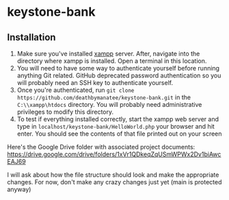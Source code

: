 # keystone-bank

## Installation 

1. Make sure you've installed [xampp](https://www.apachefriends.org/) server. 
After, navigate into the directory where xampp is installed. Open a terminal in this location. 
2. You will need to have some way to authenticate yourself before running anything Git related. GitHub deprecated password authentication
so you will probably need an SSH key to authenticate yourself. 
3. Once you're authenticated, run `git clone https://github.com/deathbymanatee/keystone-bank.git` in the `C:\\xampp\htdocs` directory. You will probably need 
administrative privileges to modify this directory. 
4. To test if everything installed correctly, start the xampp web server and type in `localhost/keystone-bank/HelloWorld.php` your browser and hit enter. You should see the contents of that file printed out on your screen

Here's the Google Drive folder with associated project documents: <https://drive.google.com/drive/folders/1xVr1QDkeqZqUSmWPWx2Dv1biAwcEAJ69> 

I will ask about how the file structure should look and make the appropriate changes. For now, don't make any crazy changes just yet (main is protected anyway)

